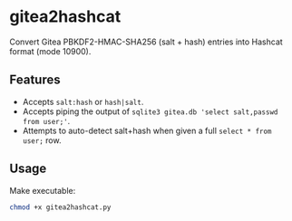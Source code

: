 # gitea2hashcat

Convert Gitea PBKDF2-HMAC-SHA256 (salt + hash) entries into Hashcat format (mode 10900).

## Features
- Accepts `salt:hash` or `hash|salt`.
- Accepts piping the output of `sqlite3 gitea.db 'select salt,passwd from user;'`.
- Attempts to auto-detect salt+hash when given a full `select * from user;` row.

## Usage
Make executable:
```bash
chmod +x gitea2hashcat.py
